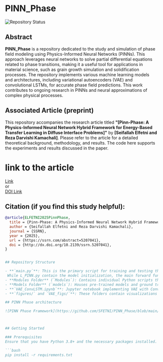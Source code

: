 # PINN_Phase

![Repository Status](https://img.shields.io/badge/status-active-brightgreen)

## Abstract
**PINN_Phase** is a repository dedicated to the study and simulation of phase field modeling using Physics-Informed Neural Networks (PINNs). This approach leverages neural networks to solve partial differential equations related to phase transitions, making it a useful tool for applications in material science, such as grain growth simulation and solidification processes. The repository implements various machine learning models and architectures, including variational autoencoders (VAE) and convolutional LSTMs, for accurate phase field predictions. This work contributes to ongoing research in PINNs and neural approximations of complex physical processes.

## Associated Article (preprint)
This repository accompanies the research article titled **"[Pinn-Phase: A Physics-Informed Neural Network Hybrid Framework for Energy-Based Transfer Learning in Diffuse Interface Problems]"** by **[Seifallah Elfetni and Reza Darvishi Kamachali]**. Please refer to the article for a detailed theoretical background, methodology, and results. The code here supports the experiments and results discussed in the paper. 

# link to the article
[Link](https://ssrn.com/abstract=5207041)  
or  
[DOI Link](http://dx.doi.org/10.2139/ssrn.5207041)

## Citation (if you find this study helpful):  
```bibtex
@article{ELFETNI2025PinnPhase,  
  title = {Pinn-Phase: A Physics-Informed Neural Network Hybrid Framework for Energy-Based Transfer Learning in Diffuse Interface Problems},  
  author = {Seifallah Elfetni and Reza Darvishi Kamachali},  
  journal = {SSRN},  
  year = {2025},  
  url = {https://ssrn.com/abstract=5207041},  
  doi = {http://dx.doi.org/10.2139/ssrn.5207041},  
}


## Repository Structure

- **`main.py`**: This is the primary script for training and testing the models on the phase field simulation tasks. Detailed usage is provided below.
 While L_PINN.py contain the model initialization, the main forward function and the main training loop
- **Modules Folder** (`Modules`): Contains individual Python scripts that serve as helper modules for the main program. These modules handle tasks like data preprocessing, network architecture definition, and utility functions.
- **Models Folder** (`models`): Houses pre-trained models and ground truth solutions required for benchmarking. Download any additional necessary files as outlined in the `Getting Started` section.
- **`VAE_ConvLSTM.ipynb`**: Jupyter notebook implementing VAE with ConvLSTM for further analysis and experimentation.
- **`figures/` and `VAE_figs/`**: These folders contain visualizations generated during experiments, including sample predictions and loss curves (real time processing)

## PINN Phase architecture

![PINN Phase Framework](https://github.com/SFETNI/PINN_Phase/blob/main/PINN_Phase.jpg)



## Getting Started

### Prerequisites
Ensure that you have Python 3.8+ and the necessary packages installed. Use the provided `requirements.txt` (if available) or manually install required packages.

```bash
pip install -r requirements.txt
